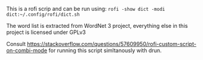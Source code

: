 This is a rofi scrip and can be run using:
`rofi -show dict -modi dict:~/.config/rofi/dict.sh`

The word list is extracted from WordNet 3 project, everything else in this project is licensed under GPLv3

Consult https://stackoverflow.com/questions/57609950/rofi-custom-script-on-combi-mode for running this script simltanously with drun.
